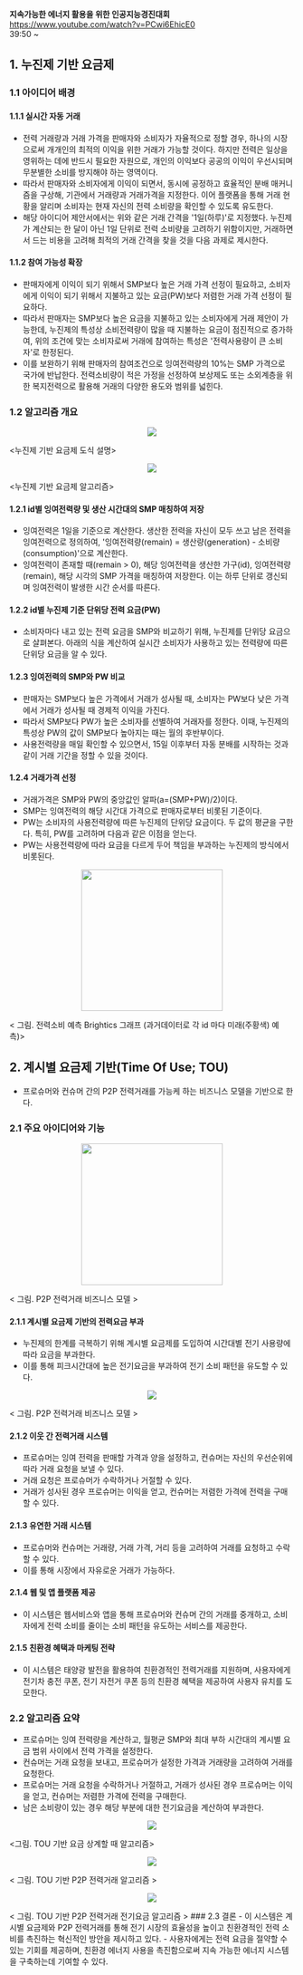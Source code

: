 **지속가능한 에너지 활용을 위한 인공지능경진대회**  
https://www.youtube.com/watch?v=PCwi6EhicE0  
39:50 ~
## 1. 누진제 기반 요금제
### 1.1 아이디어 배경

#### 1.1.1 실시간 자동 거래
- 전력 거래량과 거래 가격을 판매자와 소비자가 자율적으로 정할 경우, 하나의 시장으로써 개개인의 최적의 이익을 위한 거래가 가능할 것이다. 하지만 전력은 일상을 영위하는 데에 반드시 필요한 자원으로, 개인의 이익보다 공공의 이익이 우선시되며 무분별한 소비를 방지해야 하는 영역이다.
- 따라서 판매자와 소비자에게 이익이 되면서, 동시에 공정하고 효율적인 분배 매커니즘을 구상해, 기관에서 거래량과 거래가격을 지정한다. 이어 플랫폼을 통해 거래 현황을 알리며 소비자는 현재 자신의 전력 소비량을 확인할 수 있도록 유도한다.
- 해당 아이디어 제안서에서는 위와 같은 거래 간격을 '1일(하루)'로 지정했다. 누진제가 계산되는 한 달이 아닌 1일 단위로 전력 소비량을 고려하기 위함이지만, 거래하면서 드는 비용을 고려해 최적의 거래 간격을 찾을 것을 다음 과제로 제시한다.

#### 1.1.2 참여 가능성 확장
- 판매자에게 이익이 되기 위해서 SMP보다 높은 거래 가격 선정이 필요하고, 소비자에게 이익이 되기 위해서 지불하고 있는 요금(PW)보다 저렴한 거래 가격 선정이 필요하다.
- 따라서 판매자는 SMP보다 높은 요금을 지불하고 있는 소비자에게 거래 제안이 가능한데, 누진제의 특성상 소비전력량이 많을 때 지불하는 요금이 점진적으로 증가하여, 위의 조건에 맞는 소비자로써 거래에 참여하는 특성은 '전력사용량이 큰 소비자'로 한정된다.
- 이를 보완하기 위해 판매자의 참여조건으로 잉여전력량의 10%는 SMP 가격으로 국가에 반납한다. 전력소비량이 적은 가정을 선정하여 보상제도 또는 소외계층을 위한 복지전력으로 활용해 거래의 다양한 용도와 범위를 넓힌다.

### 1.2 알고리즘 개요
<p align="center">
 <img src="https://github.com/rootofdata/SDS-Brightics/assets/86711374/af5fdc8f-d144-45c9-94a6-1c445396e562">
</p> 
<누진제 기반 요금제 도식 설명>
<p align="center">
 <img src="https://github.com/rootofdata/SDS-Brightics/assets/86711374/c47b8419-03be-4415-87f4-9beb6e1d1e3f">
</p> 
<누진제 기반 요금제 알고리즘>

#### 1.2.1 id별 잉여전력량 및 생산 시간대의 SMP 매칭하여 저장
- 잉여전력은 1일을 기준으로 계산한다. 생산한 전력을 자신이 모두 쓰고 남은 전력을 잉여전력으로 정의하여, '잉여전력량(remain) = 생산량(generation) - 소비량(consumption)'으로 계산한다. 
- 잉여전력이 존재할 때(remain > 0), 해당 잉여전력을 생산한 가구(id), 잉여전력량(remain), 해당 시각의 SMP 가격을 매칭하여 저장한다. 이는 하루 단위로 갱신되며 잉여전력이 발생한 시간 순서를 따른다.

#### 1.2.2 id별 누진제 기준 단위당 전력 요금(PW)
- 소비자마다 내고 있는 전력 요금을 SMP와 비교하기 위해, 누진제를 단위당 요금으로 살펴본다. 아래의 식을 계산하여 실시간 소비자가 사용하고 있는 전력량에 따른 단위당 요금을 알 수 있다.

#### 1.2.3 잉여전력의 SMP와 PW 비교
- 판매자는 SMP보다 높은 가격에서 거래가 성사될 때, 소비자는 PW보다 낮은 가격에서 거래가 성사될 때 경제적 이익을 가진다.
- 따라서 SMP보다 PW가 높은 소비자를 선별하여 거래자를 정한다. 이때, 누진제의 특성상 PW의 값이 SMP보다 높아지는 때는 월의 후반부이다.
- 사용전력량을 매일 확인할 수 있으면서, 15일 이후부터 자동 분배를 시작하는 것과 같이 거래 기간을 정할 수 있을 것이다.

#### 1.2.4 거래가격 선정
- 거래가격은 SMP와 PW의 중앙값인 알파(a=(SMP+PW)/2)이다.
- SMP는 잉여전력의 해당 시간대 가격으로 판매자로부터 비롯된 기준이다.
- PW는 소비자의 사용전력량에 따른 누진제의 단위당 요금이다. 두 값의 평균을 구한다. 특히, PW를 고려하며 다음과 같은 이점을 얻는다.
- PW는 사용전력량에 따라 요금을 다르게 두어 책임을 부과하는 누진제의 방식에서 비롯된다.

<p align="center">
 <img src="https://github.com/rootofdata/SDS-Brightics/assets/86711374/4fca742d-8ebe-41a4-a049-8339c9d47d58",width="500" height="250/">
</p> 
< 그림. 전력소비 예측 Brightics 그래프 (과거데이터로 각 id 마다 미래(주황색) 예측)>

## 2. 계시별 요금제 기반(Time Of Use; TOU)

- 프로슈머와 컨슈머 간의 P2P 전력거래를 가능케 하는 비즈니스 모델을 기반으로 한다.

### 2.1 주요 아이디어와 기능
<p align="center">
 <img src="https://github.com/rootofdata/SDS-Brightics/assets/86711374/86ac5fc9-b63d-4d34-bd1d-47340660889a",width="500" height="250/">
</p> 
< 그림. P2P 전력거래 비즈니스 모델 >

#### 2.1.1 계시별 요금제 기반의 전력요금 부과
- 누진제의 한계를 극복하기 위해 계시별 요금제를 도입하여 시간대별 전기 사용량에 따라 요금을 부과한다.
- 이를 통해 피크시간대에 높은 전기요금을 부과하여 전기 소비 패턴을 유도할 수 있다.
<p align="center">
 <img src="https://github.com/rootofdata/SDS-Brightics/assets/86711374/8ff8b3fe-99b8-4e52-8bdd-a59bf0c25338">
</p> 
< 그림. P2P 전력거래 비즈니스 모델 >

#### 2.1.2 이웃 간 전력거래 시스템
- 프로슈머는 잉여 전력을 판매할 가격과 양을 설정하고, 컨슈머는 자신의 우선순위에 따라 거래 요청을 보낼 수 있다.
- 거래 요청은 프로슈머가 수락하거나 거절할 수 있다.
- 거래가 성사된 경우 프로슈머는 이익을 얻고, 컨슈머는 저렴한 가격에 전력을 구매할 수 있다.

#### 2.1.3 유연한 거래 시스템
- 프로슈머와 컨슈머는 거래량, 거래 가격, 거리 등을 고려하여 거래를 요청하고 수락할 수 있다.
- 이를 통해 시장에서 자유로운 거래가 가능하다.

#### 2.1.4 웹 및 앱 플랫폼 제공
- 이 시스템은 웹서비스와 앱을 통해 프로슈머와 컨슈머 간의 거래를 중개하고, 소비자에게 전력 소비를 줄이는 소비 패턴을 유도하는 서비스를 제공한다.

#### 2.1.5 친환경 혜택과 마케팅 전략
- 이 시스템은 태양광 발전을 활용하여 친환경적인 전력거래를 지원하며, 사용자에게 전기차 충전 쿠폰, 전기 자전거 쿠폰 등의 친환경 혜택을 제공하여 사용자 유치를 도모한다.

### 2.2 알고리즘 요약
- 프로슈머는 잉여 전력량을 계산하고, 월평균 SMP와 최대 부하 시간대의 계시별 요금 범위 사이에서 전력 가격을 설정한다.
- 컨슈머는 거래 요청을 보내고, 프로슈머가 설정한 가격과 거래량을 고려하여 거래를 요청한다.
- 프로슈머는 거래 요청을 수락하거나 거절하고, 거래가 성사된 경우 프로슈머는 이익을 얻고, 컨슈머는 저렴한 가격에 전력을 구매한다.
- 남은 소비량이 있는 경우 해당 부분에 대한 전기요금을 계산하여 부과한다.
<p align="center">
 <img src="https://github.com/rootofdata/SDS-Brightics/assets/86711374/bf3c3dbb-007b-4c0f-9fad-34e45c7c92e3">
</p> 
<그림. TOU 기반 요금 상계할 때 알고리즘>
<p align="center">
 <img src="https://github.com/rootofdata/SDS-Brightics/assets/86711374/3c01cd8b-ed6f-4734-8ef1-f96a5dfae86e">
</p> 
< 그림. TOU 기반 P2P 전력거래 알고리즘 >
<p align="center">
 <img src="https://github.com/rootofdata/SDS-Brightics/assets/86711374/1f4aba28-7043-4172-bcd0-96f45a872da9">
</p> 
< 그림. TOU 기반 P2P 전력거래 전기요금 알고리즘 >
### 2.3 결론
- 이 시스템은 계시별 요금제와 P2P 전력거래를 통해 전기 시장의 효율성을 높이고 친환경적인 전력 소비를 촉진하는 혁신적인 방안을 제시하고 있다. 
- 사용자에게는 전력 요금을 절약할 수 있는 기회를 제공하며, 친환경 에너지 사용을 촉진함으로써 지속 가능한 에너지 시스템을 구축하는데 기여할 수 있다.
